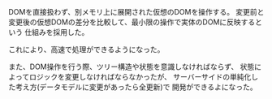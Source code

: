 
DOMを直接扱わず、別メモリ上に展開された仮想のDOMを操作する。
変更前と変更後の仮想DOMの差分を比較して、最小限の操作で実体のDOMに反映するという
仕組みを採用した。

これにより、高速で処理ができるようになった。

また、DOM操作を行う際、ツリー構造や状態を意識しなければならず、
状態によってロジックを変更しなければならなかったが、
サーバーサイドの単純化した考え方(データモデルに変更があったら全更新)で
開発ができるよになった。
